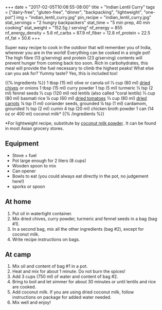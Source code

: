 +++
date = "2017-02-05T10:08:55-08:00"
title = "Indian Lentil Curry"
tags = ["dairy-free", "gluten-free", "dinner", "backpacking", "lightweight", "one-pot"]
img = "indian_lentil_curry.jpg"
pin_recipe = "indian_lentil_curry.jpg"
stat_servings = "2 hungry backpackers"
stat_time = "5 min prep, 40 min cooking"
stat_weight = "152.5g / serving"
nf_energy = 855
nf_energy_density = 5.6
nf_carbs = 87.9
nf_fiber = 12.8
nf_protein = 22.5
nf_fat = 50.6
+++

Super easy recipe to cook in the outdoor that will remember you of India, wherever you are in the world! Everything can be cooked in a single pot! The high fibre (13 g/serving) and protein (23 g/serving) contents will prevent hunger from coming back too soon. Rich in carbohydrates, this meal will provide the fuel necessary to climb the highest peaks! What else can you ask for? Yummy taste? Yes, this is included too!
 
 
{{% ingredients %}}
1 tbsp (15 ml) olive or canola oil
⅓ cup (80 ml) <a target="_blank" href="https://www.amazon.com/gp/product/B007C7IGTQ/ref=as_li_tl?ie=UTF8&camp=1789&creative=9325&creativeASIN=B007C7IGTQ&linkCode=as2&tag=gourmethiking-20&linkId=f4af7ca9eb5b401ed64af271716268bb">dried chives</a><img src="//ir-na.amazon-adsystem.com/e/ir?t=gourmethiking-20&l=am2&o=1&a=B007C7IGTQ" width="1" height="1" border="0" alt="" style="border:none !important; margin:0px !important;" /> or onions
1 tbsp (15 ml) curry powder
1 tsp (5 ml) turmeric
½ tsp (2 ml) fennel seeds
½ cup (120 ml) red lentils (also called “coral lentils)
⅓ cup (80 ml) basmati rice
¼ cup (60 ml) <a target="_blank" href="https://www.amazon.com/gp/product/B007C7QPTE/ref=as_li_tl?ie=UTF8&camp=1789&creative=9325&creativeASIN=B007C7QPTE&linkCode=as2&tag=gourmethiking-20&linkId=2aa348dd83b1d5ed4b3cae99daf89db6">dried tomatoes</a><img src="//ir-na.amazon-adsystem.com/e/ir?t=gourmethiking-20&l=am2&o=1&a=B007C7QPTE" width="1" height="1" border="0" alt="" style="border:none !important; margin:0px !important;" />
⅓ cup (80 ml) <a target="_blank" href="https://www.amazon.com/gp/product/B007C7H412/ref=as_li_tl?ie=UTF8&camp=1789&creative=9325&creativeASIN=B007C7H412&linkCode=as2&tag=gourmethiking-20&linkId=dca0b5345d36a863caf9e53e0996439b">dried carrots</a><img src="//ir-na.amazon-adsystem.com/e/ir?t=gourmethiking-20&l=am2&o=1&a=B007C7H412" width="1" height="1" border="0" alt="" style="border:none !important; margin:0px !important;" /> 
¼ tsp (1 ml) coriander seeds, grounded
¼ tsp (1 ml) cardamom, grounded
½ tsp (2 ml) cumin
4 tsp (20 ml) chicken broth powder
1 can (14 oz or 400 ml) coconut milk\*
{{% /ingredients %}}

\*For lightweight recipe, substitute by <a target="_blank" href="https://www.amazon.com/gp/product/B015HT13H2/ref=as_li_tl?ie=UTF8&camp=1789&creative=9325&creativeASIN=B015HT13H2&linkCode=as2&tag=gourmethiking-20&linkId=97ff2eb8c8b426b53dba0226c6d76843">coconut milk powder</a><img src="//ir-na.amazon-adsystem.com/e/ir?t=gourmethiking-20&l=am2&o=1&a=B015HT13H2" width="1" height="1" border="0" alt="" style="border:none !important; margin:0px !important;" />. It can be found in most Asian grocery stores.
 
## Equipment
- Stove + fuel
- Pot large enough for 2 liters (8 cups)
- Wooden spoon to mix
- Can opener
- Bowls to eat (you could always eat directly in the pot, no judgement here!)
- sporks or spoon
 
## At home
1. Put oil in watertight container. 
1. Mix dried chives, curry powder, turmeric and fennel seeds in a bag (bag #1). 
1. In a second bag, mix all the other ingredients (bag #2), except for coconut milk. 
1. Write recipe instructions on bags.
 
## At camp
1. Mix oil and content of bag #1 in a pot. 
1. Heat and mix for about 1 minute. Do not burn the spices! 
1. Add 3 cups (750 ml) of water and content of bag #2. 
1. Bring to boil and let simmer for about 30 minutes or until lentils and rice are cooked. 
1. Add coconut milk. If you are using dried coconut milk, follow instructions on package for added water needed. 
1. Mix well and enjoy!


